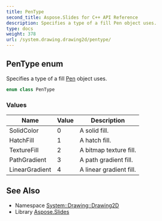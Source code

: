 ```yaml
---
title: PenType
second_title: Aspose.Slides for C++ API Reference
description: Specifies a type of a fill Pen object uses.
type: docs
weight: 378
url: /system.drawing.drawing2d/pentype/
---
```

## PenType enum


Specifies a type of a fill [Pen](../../system.drawing/pen/) object uses.

```cpp
enum class PenType
```

### Values

| Name | Value | Description |
| --- | --- | --- |
| SolidColor | 0 | A solid fill. |
| HatchFill | 1 | A hatch fill. |
| TextureFill | 2 | A bitmap texture fill. |
| PathGradient | 3 | A path gradient fill. |
| LinearGradient | 4 | A linear gradient fill. |

## See Also

* Namespace [System::Drawing::Drawing2D](../)
* Library [Aspose.Slides](../../)